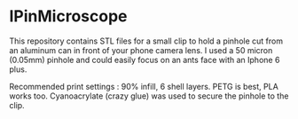 # IPinMicroscope
This repository contains STL files for a small clip to hold a pinhole cut from an aluminum can in front of your phone camera lens. 
I used a 50 micron (0.05mm) pinhole and could easily focus on an ants face with an Iphone 6 plus.

Recommended print settings : 90% infill, 6 shell layers. PETG is best, PLA works too.
Cyanoacrylate (crazy glue) was used to secure the pinhole to the clip.
